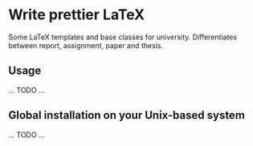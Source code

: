 # Write prettier LaTeX
Some LaTeX templates and base classes for university.
Differentiates between report, assignment, paper and thesis.

## Usage
... TODO ...

## Global installation on your Unix-based system
... TODO ...
